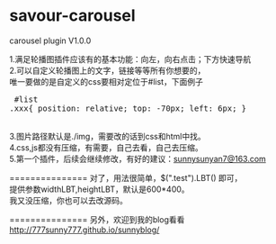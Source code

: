 savour-carousel
===============

carousel plugin V1.0.0

1.满足轮播图插件应该有的基本功能：向左，向右点击；下方快速导航<br/>
2.可以自定义轮播图上的文字，链接等等所有你想要的，<br/>
  唯一要做的是自定义的css要相对定位于#list，下面例子<br/>
    <pre>
      #list .xxx{
        position: relative;
        top: -70px;
        left: 6px;
      }
    </pre>  
3.图片路径默认是./img，需要改的话到css和html中找。<br/>
4.css,js都没有压缩，有需要，自己去看，自己去压缩。<br/>
5.第一个插件，后续会继续修改，有好的建议：sunnysunyan7@163.com <br/>     

===============
对了，用法很简单，$(".test").LBT() 即可，<br/>
提供参数widthLBT,heightLBT，默认是600*400。<br/>
我又没压缩，你也可以去改源码。<br/>

===============
另外，欢迎到我的blog看看<br/>
http://777sunny777.github.io/sunnyblog/

